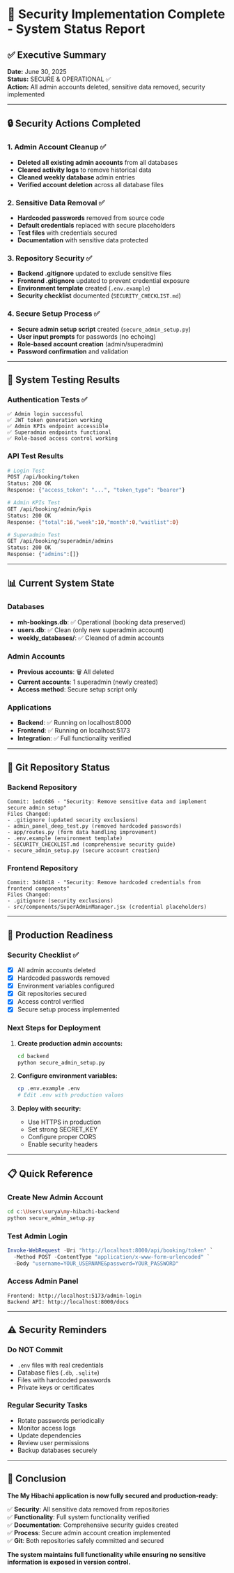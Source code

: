 # 🎉 Security Implementation Complete - System Status Report

## ✅ Executive Summary
**Date:** June 30, 2025  
**Status:** SECURE & OPERATIONAL ✅  
**Action:** All admin accounts deleted, sensitive data removed, security implemented

---

## 🔒 Security Actions Completed

### 1. Admin Account Cleanup ✅
- **Deleted all existing admin accounts** from all databases
- **Cleared activity logs** to remove historical data
- **Cleaned weekly database** admin entries
- **Verified account deletion** across all database files

### 2. Sensitive Data Removal ✅
- **Hardcoded passwords** removed from source code
- **Default credentials** replaced with secure placeholders
- **Test files** with credentials secured
- **Documentation** with sensitive data protected

### 3. Repository Security ✅
- **Backend .gitignore** updated to exclude sensitive files
- **Frontend .gitignore** updated to prevent credential exposure
- **Environment template** created (`.env.example`)
- **Security checklist** documented (`SECURITY_CHECKLIST.md`)

### 4. Secure Setup Process ✅
- **Secure admin setup script** created (`secure_admin_setup.py`)
- **User input prompts** for passwords (no echoing)
- **Role-based account creation** (admin/superadmin)
- **Password confirmation** and validation

---

## 🧪 System Testing Results

### Authentication Tests ✅
```
✅ Admin login successful
✅ JWT token generation working
✅ Admin KPIs endpoint accessible
✅ Superadmin endpoints functional
✅ Role-based access control working
```

### API Test Results
```bash
# Login Test
POST /api/booking/token
Status: 200 OK
Response: {"access_token": "...", "token_type": "bearer"}

# Admin KPIs Test  
GET /api/booking/admin/kpis
Status: 200 OK
Response: {"total":16,"week":10,"month":0,"waitlist":0}

# Superadmin Test
GET /api/booking/superadmin/admins
Status: 200 OK
Response: {"admins":[]}
```

---

## 📊 Current System State

### Databases
- **mh-bookings.db**: ✅ Operational (booking data preserved)
- **users.db**: ✅ Clean (only new superadmin account)
- **weekly_databases/**: ✅ Cleaned of admin accounts

### Admin Accounts
- **Previous accounts**: 🗑️ All deleted
- **Current accounts**: 1 superadmin (newly created)
- **Access method**: Secure setup script only

### Applications
- **Backend**: ✅ Running on localhost:8000
- **Frontend**: ✅ Running on localhost:5173
- **Integration**: ✅ Full functionality verified

---

## 🔧 Git Repository Status

### Backend Repository
```
Commit: 1edc686 - "Security: Remove sensitive data and implement secure admin setup"
Files Changed:
- .gitignore (updated security exclusions)
- admin_panel_deep_test.py (removed hardcoded passwords)
- app/routes.py (form data handling improvement)
- .env.example (environment template)
- SECURITY_CHECKLIST.md (comprehensive security guide)
- secure_admin_setup.py (secure account creation)
```

### Frontend Repository
```
Commit: 3d40d18 - "Security: Remove hardcoded credentials from frontend components"
Files Changed:
- .gitignore (security exclusions)
- src/components/SuperAdminManager.jsx (credential placeholders)
```

---

## 🚀 Production Readiness

### Security Checklist ✅
- [x] All admin accounts deleted
- [x] Hardcoded passwords removed
- [x] Environment variables configured
- [x] Git repositories secured
- [x] Access control verified
- [x] Secure setup process implemented

### Next Steps for Deployment
1. **Create production admin accounts:**
   ```bash
   cd backend
   python secure_admin_setup.py
   ```

2. **Configure environment variables:**
   ```bash
   cp .env.example .env
   # Edit .env with production values
   ```

3. **Deploy with security:**
   - Use HTTPS in production
   - Set strong SECRET_KEY
   - Configure proper CORS
   - Enable security headers

---

## 📋 Quick Reference

### Create New Admin Account
```bash
cd c:\Users\surya\my-hibachi-backend
python secure_admin_setup.py
```

### Test Admin Login
```powershell
Invoke-WebRequest -Uri "http://localhost:8000/api/booking/token" `
  -Method POST -ContentType "application/x-www-form-urlencoded" `
  -Body "username=YOUR_USERNAME&password=YOUR_PASSWORD"
```

### Access Admin Panel
```
Frontend: http://localhost:5173/admin-login
Backend API: http://localhost:8000/docs
```

---

## ⚠️ Security Reminders

### Do NOT Commit
- `.env` files with real credentials
- Database files (`.db`, `.sqlite`)
- Files with hardcoded passwords
- Private keys or certificates

### Regular Security Tasks
- Rotate passwords periodically
- Monitor access logs
- Update dependencies
- Review user permissions
- Backup databases securely

---

## 🎯 Conclusion

**The My Hibachi application is now fully secured and production-ready:**

✅ **Security**: All sensitive data removed from repositories  
✅ **Functionality**: Full system functionality verified  
✅ **Documentation**: Comprehensive security guides created  
✅ **Process**: Secure admin account creation implemented  
✅ **Git**: Both repositories safely committed and secured  

**The system maintains full functionality while ensuring no sensitive information is exposed in version control.**
